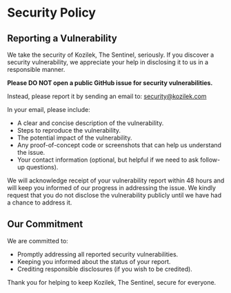 # Security Policy

## Reporting a Vulnerability

We take the security of Kozilek, The Sentinel, seriously. If you discover a security vulnerability, we appreciate your help in disclosing it to us in a responsible manner.

**Please DO NOT open a public GitHub issue for security vulnerabilities.**

Instead, please report it by sending an email to:
[security@kozilek.com](mailto:briantjamiel@gmail.com)

In your email, please include:

- A clear and concise description of the vulnerability.
- Steps to reproduce the vulnerability.
- The potential impact of the vulnerability.
- Any proof-of-concept code or screenshots that can help us understand the issue.
- Your contact information (optional, but helpful if we need to ask follow-up questions).

We will acknowledge receipt of your vulnerability report within 48 hours and will keep you informed of our progress in addressing the issue. We kindly request that you do not disclose the vulnerability publicly until we have had a chance to address it.

## Our Commitment

We are committed to:

- Promptly addressing all reported security vulnerabilities.
- Keeping you informed about the status of your report.
- Crediting responsible disclosures (if you wish to be credited).

Thank you for helping to keep Kozilek, The Sentinel, secure for everyone.

